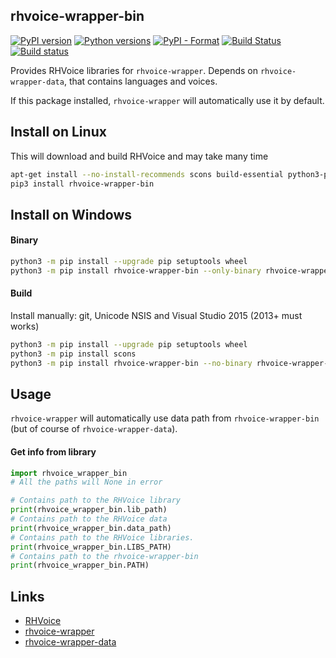 ## rhvoice-wrapper-bin
[![PyPI version](https://img.shields.io/pypi/v/rhvoice-wrapper-bin.svg)](https://pypi.org/project/rhvoice-wrapper-bin/)
[![Python versions](https://img.shields.io/badge/python-3.4%2B-blue.svg)](https://pypi.org/project/rhvoice-wrapper-bin/)
[![PyPI - Format](https://img.shields.io/pypi/format/rhvoice-wrapper-bin.svg)](https://pypi.org/project/rhvoice-wrapper-bin/)
[![Build Status](https://travis-ci.org/Aculeasis/rhvoice-wrapper-bin.svg?branch=master)](https://travis-ci.org/Aculeasis/rhvoice-wrapper-bin)
[![Build status](https://ci.appveyor.com/api/projects/status/7msh0o7ljxnhiv3u?svg=true)](https://ci.appveyor.com/project/Aculeasis/rhvoice-wrapper-bin)

Provides RHVoice libraries for `rhvoice-wrapper`. Depends on `rhvoice-wrapper-data`, that contains languages and voices.

If this package installed, `rhvoice-wrapper` will automatically use it by default.

## Install on Linux
This will download and build RHVoice and may take many time
```bash
apt-get install --no-install-recommends scons build-essential python3-pip python3-setuptools python3-wheel
pip3 install rhvoice-wrapper-bin
```
## Install on Windows
#### Binary
```bash
python3 -m pip install --upgrade pip setuptools wheel
python3 -m pip install rhvoice-wrapper-bin --only-binary rhvoice-wrapper-bin
```
#### Build
Install manually: git, Unicode NSIS and Visual Studio 2015 (2013+ must works)
```bash
python3 -m pip install --upgrade pip setuptools wheel
python3 -m pip install scons
python3 -m pip install rhvoice-wrapper-bin --no-binary rhvoice-wrapper-bin
```
## Usage
`rhvoice-wrapper` will automatically use data path from `rhvoice-wrapper-bin` (but of course of `rhvoice-wrapper-data`).

#### Get info from library
```python
import rhvoice_wrapper_bin
# All the paths will None in error

# Contains path to the RHVoice library
print(rhvoice_wrapper_bin.lib_path)
# Contains path to the RHVoice data
print(rhvoice_wrapper_bin.data_path)
# Contains path to the RHVoice libraries.
print(rhvoice_wrapper_bin.LIBS_PATH)
# Contains path to the rhvoice-wrapper-bin
print(rhvoice_wrapper_bin.PATH)
```
## Links

- [RHVoice](https://github.com/Olga-Yakovleva/RHVoice)
- [rhvoice-wrapper](https://github.com/Aculeasis/rhvoice-proxy)
- [rhvoice-wrapper-data](https://github.com/Aculeasis/rhvoice-wrapper-data)
